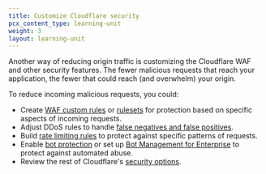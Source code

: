```yaml
---
title: Customize Cloudflare security
pcx_content_type: learning-unit
weight: 3
layout: learning-unit
---
```


Another way of reducing origin traffic is customizing the Cloudflare WAF and other security features. The fewer malicious requests that reach your application, the fewer that could reach (and overwhelm) your origin.

To reduce incoming malicious requests, you could:

- Create [WAF custom rules](/waf/custom-rules/) or [rulesets](/waf/custom-rulesets/) for protection based on specific aspects of incoming requests.
- Adjust DDoS rules to handle [false negatives and false positives](/ddos-protection/managed-rulesets/adjust-rules/).
- Build [rate limiting rules](/waf/rate-limiting-rules/) to protect against specific patterns of requests.
- Enable [bot protection](/bots/get-started/) or set up [Bot Management for Enterprise](/learning-paths/bot-management/) to protect against automated abuse.
- Review the rest of Cloudflare's [security options](/learning-paths/application-security/).
